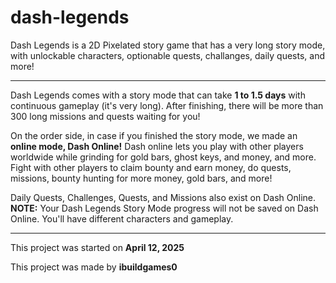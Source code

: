 # dash-legends
Dash Legends is a 2D Pixelated story game that has a very long story mode, with unlockable characters, optionable quests, challanges, daily quests, and more!

-------------------------------
Dash Legends comes with a story mode that can take **1 to 1.5 days** with continuous gameplay (it's very long). After finishing, there will be more than 300 long missions
and quests waiting for you!

On the order side, in case if you finished the story mode, we made an **online mode, Dash Online!** Dash online lets you play with other players worldwide 
while grinding for gold bars, ghost keys, and money, and more. Fight with other players to claim bounty and earn money, do quests, missions, bounty hunting for more
money, gold bars, and more!

Daily Quests, Challenges, Quests, and Missions also exist on Dash Online.
**NOTE:** Your Dash Legends Story Mode progress will not be saved on Dash Online. You'll have different characters and gameplay. 

-------------------------------
This project was started on **April 12, 2025**

This project was made by **ibuildgames0**
